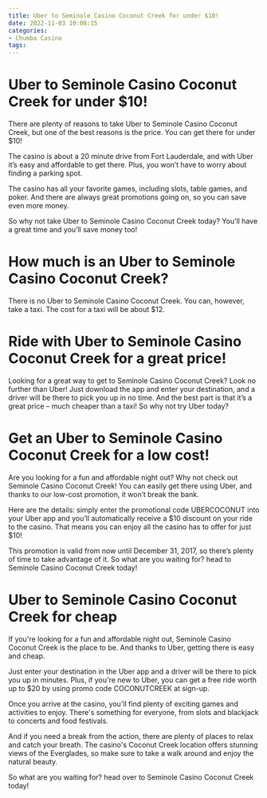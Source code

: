 ```yaml
---
title: Uber to Seminole Casino Coconut Creek for under $10!
date: 2022-11-03 10:08:15
categories:
- Chumba Casino
tags:
---
```



#  Uber to Seminole Casino Coconut Creek for under $10!

There are plenty of reasons to take Uber to Seminole Casino Coconut Creek, but one of the best reasons is the price. You can get there for under $10!

The casino is about a 20 minute drive from Fort Lauderdale, and with Uber it’s easy and affordable to get there. Plus, you won’t have to worry about finding a parking spot.

The casino has all your favorite games, including slots, table games, and poker. And there are always great promotions going on, so you can save even more money.

So why not take Uber to Seminole Casino Coconut Creek today? You’ll have a great time and you’ll save money too!

#  How much is an Uber to Seminole Casino Coconut Creek?

There is no Uber to Seminole Casino Coconut Creek. You can, however, take a taxi. The cost for a taxi will be about $12.

#  Ride with Uber to Seminole Casino Coconut Creek for a great price!

Looking for a great way to get to Seminole Casino Coconut Creek? Look no further than Uber! Just download the app and enter your destination, and a driver will be there to pick you up in no time. And the best part is that it’s a great price – much cheaper than a taxi! So why not try Uber today?

#  Get an Uber to Seminole Casino Coconut Creek for a low cost!

Are you looking for a fun and affordable night out? Why not check out Seminole Casino Coconut Creek! You can easily get there using Uber, and thanks to our low-cost promotion, it won’t break the bank.

Here are the details: simply enter the promotional code UBERCOCONUT into your Uber app and you’ll automatically receive a $10 discount on your ride to the casino. That means you can enjoy all the casino has to offer for just $10!

This promotion is valid from now until December 31, 2017, so there’s plenty of time to take advantage of it. So what are you waiting for? head to Seminole Casino Coconut Creek today!

#  Uber to Seminole Casino Coconut Creek for cheap

If you're looking for a fun and affordable night out, Seminole Casino Coconut Creek is the place to be. And thanks to Uber, getting there is easy and cheap.

Just enter your destination in the Uber app and a driver will be there to pick you up in minutes. Plus, if you're new to Uber, you can get a free ride worth up to $20 by using promo code COCONUTCREEK at sign-up.

Once you arrive at the casino, you'll find plenty of exciting games and activities to enjoy. There's something for everyone, from slots and blackjack to concerts and food festivals.

And if you need a break from the action, there are plenty of places to relax and catch your breath. The casino's Coconut Creek location offers stunning views of the Everglades, so make sure to take a walk around and enjoy the natural beauty.

So what are you waiting for? head over to Seminole Casino Coconut Creek today!